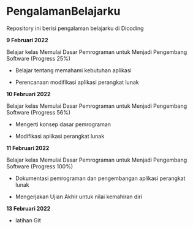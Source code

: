 # PengalamanBelajarku
Repository ini berisi pengalaman belajarku di Dicoding 

**9 Februari 2022**

Belajar kelas Memulai Dasar Pemrograman untuk Menjadi Pengembang Software (Progress 25%)

  * Belajar tentang memahami kebutuhan aplikasi
  
  * Perencanaan modifikasi aplikasi perangkat lunak

**10 Februari 2022**

Belajar kelas Memulai Dasar Pemrograman untuk Menjadi Pengembang Software (Progress 56%)

  * Mengerti konsep dasar pemrograman
  
  * Modifikasi aplikasi perangkat lunak 

**11 Februari 2022**

Belajar kelas Memulai Dasar Pemrograman untuk Menjadi Pengembang Software (Progress 100%)

 * Dokumentasi pemrograman dan pengembangan aplikasi perangkat lunak
 
 * Mengerjakan Ujian Akhir untuk nilai kemahiran diri


**13 Februari 2022**

* latihan Git

